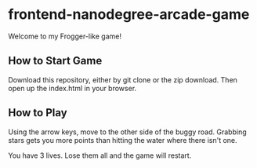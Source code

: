 frontend-nanodegree-arcade-game
===============================

Welcome to my Frogger-like game!


How to Start Game
-----------------
Download this repository, either by git clone or the zip download. Then open up 
the index.html in your browser.

How to Play
-----------
Using the arrow keys, move to the other side of the buggy road. Grabbing stars 
gets you more points than hitting the water where there isn't one.

You have 3 lives. Lose them all and the game will restart.
